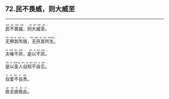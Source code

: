 ## 72.民不畏威，则大威至
---


<ruby><rb> 民不畏威，则大威至。 </rb> <rt> mín  bù  wèi  wēi ， zé  dà  wēi  zhì 。</rt>
</ruby>

<ruby><rb> 无狎其所居，无厌其所生。 </rb> <rt> wú  xiá  qí  suǒ  jū ， wú  yàn  qí  suǒ  shēng 。</rt>
</ruby>

<ruby><rb> 夫唯不厌，是以不厌。 </rb> <rt> fū  wéi  bù  yàn ， shì  yǐ  bù  yàn 。</rt>
</ruby>

<ruby><rb> 是以圣人自知不自见。 </rb> <rt> shì  yǐ  shèng  rén  zì  zhī  bù  zì  jiàn 。</rt>
</ruby>

<ruby><rb> 自爱不自贵。 </rb> <rt> zì  ài  bù  zì  guì 。</rt>
</ruby>

<ruby><rb> 故去彼取此。 </rb> <rt> gù  qù  bǐ  qǔ  cǐ 。</rt>
</ruby>

<ruby><rb>  </rb> <rt></rt>
</ruby>

